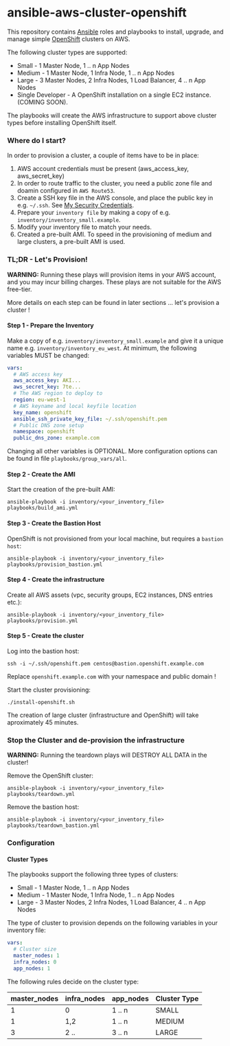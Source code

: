 # ansible-aws-cluster-openshift

This repository contains [Ansible](https://www.ansible.com/) roles and
playbooks to install, upgrade, and manage simple
[OpenShift](https://www.openshift.com/) clusters on AWS.

The following cluster types are supported:

* Small - 1 Master Node, 1 .. n App Nodes
* Medium - 1 Master Node, 1 Infra Node, 1 .. n App Nodes
* Large - 3 Master Nodes, 2 Infra Nodes, 1 Load Balancer, 4 .. n App Nodes
* Single Developer - A OpenShift installation on a single EC2 instance. (COMING SOON).

The playbooks will create the AWS infrastructure to support above cluster types before installing OpenShift itself.

### Where do I start?

In order to provision a cluster, a couple of items have to be in place:

1) AWS account credentials must be present (aws_access_key, aws_secret_key)
2) In order to route traffic to the cluster, you need a public zone file and doamin configured in `AWS Route53`.
3) Create a SSH key file in the AWS console, and place the public key in e.g. `~/.ssh`. See [My Security Credentials](https://console.aws.amazon.com/iam/home#/security_credential).
4) Prepare your `inventory file` by making a copy of e.g. `inventory/inventory_small.example`.
5) Modify your inventory file to match your needs.
6) Created a pre-built AMI. To speed in the provisioning of medium and large clusters, a pre-built AMI is used.


### TL;DR - Let's Provision!

**WARNING:** Running these plays will provision items in your AWS account, and you may incur billing charges. These plays are not suitable for the AWS free-tier.

More details on each step can be found in later sections ... let's provision a cluster !

#### Step 1 - Prepare the Inventory

Make a copy of e.g. `inventory/inventory_small.example` and give it a unique name e.g. `inventory/inventory_eu_west`. At minimum, the following variables MUST be changed:

```yaml
vars:
  # AWS access key
  aws_access_key: AKI...
  aws_secret_key: 7te...
  # The AWS region to deploy to
  region: eu-west-1
  # AWS keyname and local keyfile location
  key_name: openshift
  ansible_ssh_private_key_file: ~/.ssh/openshift.pem
  # Public DNS zone setup
  namespace: openshift
  public_dns_zone: example.com
```

Changing all other variables is OPTIONAL. More configuration options can be found in file `playbooks/group_vars/all`.

#### Step 2 - Create the AMI

Start the creation of the pre-built AMI:

```shell
ansible-playbook -i inventory/<your_inventory_file> playbooks/build_ami.yml
```

#### Step 3 - Create the Bastion Host

OpenShift is not provisioned from your local machine, but requires a `bastion host`:

```shell
ansible-playbook -i inventory/<your_inventory_file> playbooks/provision_bastion.yml
```

#### Step 4 - Create the infrastructure

Create all AWS assets (vpc, security groups, EC2 instances, DNS entries etc.):

```shell
ansible-playbook -i inventory/<your_inventory_file> playbooks/provision.yml
```

#### Step 5 - Create the cluster

Log into the bastion host:

```shell
ssh -i ~/.ssh/openshift.pem centos@bastion.openshift.example.com
```

Replace `openshift.example.com` with your namespace and public domain !

Start the cluster provisioning:

```shell
./install-openshift.sh
```

The creation of large cluster (infrastructure and OpenShift) will take aproximately 45 minutes.

### Stop the Cluster and de-provision the infrastructure

**WARNING:** Running the teardown plays will DESTROY ALL DATA in the cluster!

Remove the OpenShift cluster:

```shell
ansible-playbook -i inventory/<your_inventory_file> playbooks/teardown.yml
```

Remove the bastion host:

```shell
ansible-playbook -i inventory/<your_inventory_file> playbooks/teardown_bastion.yml
```

### Configuration

#### Cluster Types

The playbooks support the following three types of clusters:

* Small - 1 Master Node, 1 .. n App Nodes
* Medium - 1 Master Node, 1 Infra Node, 1 .. n App Nodes
* Large - 3 Master Nodes, 2 Infra Nodes, 1 Load Balancer, 4 .. n App Nodes

The type of cluster to provision depends on the following variables in your inventory file:

```yaml
vars:
  # Cluster size
  master_nodes: 1
  infra_nodes: 0
  app_nodes: 1
```

The following rules decide on the cluster type:

| master_nodes | infra_nodes | app_nodes | Cluster Type |
|--------------|-------------|-----------|--------------|
|      1       |      0      |  1 .. n   |  SMALL       |
|      1       |      1,2    |  1 .. n   |  MEDIUM      |
|      3       |      2 ..   |  3 .. n   |  LARGE       |

